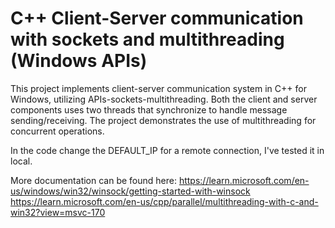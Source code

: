 # C++ Client-Server communication with sockets and multithreading (Windows APIs)


This project implements client-server communication system in C++ for Windows, utilizing APIs-sockets-multithreading.
Both the client and server components uses two threads that synchronize to handle message sending/receiving. 
The project demonstrates the use of multithreading for concurrent operations.

In the code change the DEFAULT_IP for a remote connection, I've tested it in local.

More documentation can be found here:
https://learn.microsoft.com/en-us/windows/win32/winsock/getting-started-with-winsock
https://learn.microsoft.com/en-us/cpp/parallel/multithreading-with-c-and-win32?view=msvc-170
